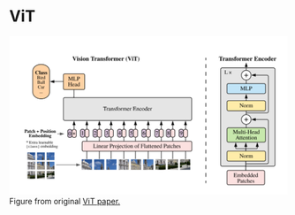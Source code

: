 # ViT

![img1](vision\ViT\images\img_vit.png) Figure from original [ViT paper.](https://arxiv.org/pdf/2010.11929.pdf)